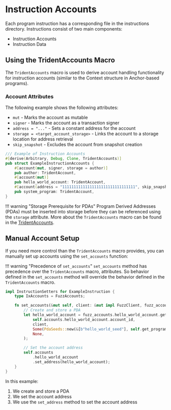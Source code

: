 # Instruction Accounts

Each program instruction has a corresponding file in the instructions directory. Instructions consist of two main components:

- Instruction Accounts
- Instruction Data

## Using the TridentAccounts Macro

The `TridentAccounts` macro is used to derive account handling functionality for instruction accounts (similar to the Context structure in Anchor-based programs).

### Account Attributes

The following example shows the following attributes:

- `mut` - Marks the account as mutable
- `signer` - Marks the account as a transaction signer
- `address = "..."` - Sets a constant address for the account
- `storage = <target_account_storage>` - Links the account to a storage location for address retrieval
- `skip_snapshot` - Excludes the account from snapshot creation

```rust
/// Example of Instruction Accounts
#[derive(Arbitrary, Debug, Clone, TridentAccounts)]
pub struct ExampleInstructionAccounts {
    #[account(mut, signer, storage = author)]
    pub author: TridentAccount,
    #[account(mut)]
    pub hello_world_account: TridentAccount,
    #[account(address = "11111111111111111111111111111111", skip_snapshot)]
    pub system_program: TridentAccount,
}
```

!!! warning "Storage Prerequisite for PDAs"
    Program Derived Addresses (PDAs) must be inserted into storage before they can be referenced using the `storage` attribute. More about the `TridentAccounts` macro can be found in the [TridentAccounts](../../trident-api-macro/trident-macros/trident-accounts.md).

## Manual Account Setup

If you need more control than the `TridentAccounts` macro provides, you can manually set up accounts using the `set_accounts` function:

!!! warning "Precedence of `set_accounts`"
    `set_accounts` method has precedence over the `TridentAccounts` macro, attributes. So behavior defined in the `set_accounts` method will override the behavior defined in the `TridentAccounts` macro.

```rust
impl InstructionSetters for ExampleInstruction {
    type IxAccounts = FuzzAccounts;

    fn set_accounts(&mut self, client: &mut impl FuzzClient, fuzz_accounts: &mut Self::IxAccounts) {
        // Create and store a PDA
        let hello_world_account = fuzz_accounts.hello_world_account.get_or_create(
            self.accounts.hello_world_account.account_id,
            client,
            Some(PdaSeeds::new(&[b"hello_world_seed"], self.get_program_id())),
            None,
        );

        // Set the account address
        self.accounts
            .hello_world_account
            .set_address(hello_world_account);
    }
}
```

In this example:

1. We create and store a PDA
2. We set the account address
3. We use the `set_address` method to set the account address
